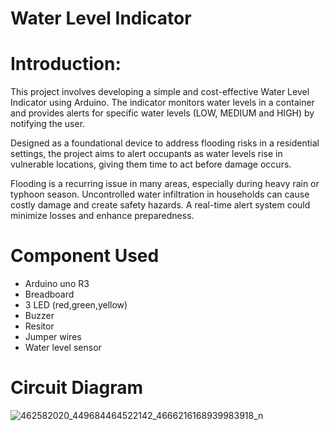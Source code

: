 # Water Level Indicator
# Introduction:
This project involves developing a simple and cost-effective Water Level Indicator using Arduino. The indicator monitors water levels in a container and provides alerts for specific water levels (LOW, MEDIUM and HIGH) by notifying the user.

Designed as a foundational device to address flooding risks in a residential settings, the project aims to alert occupants as water levels rise in vulnerable locations, giving them time to act before damage occurs.

Flooding is a recurring issue in many areas, especially during heavy rain or typhoon season. Uncontrolled water infiltration in households can cause costly damage and create safety hazards. A real-time alert system could minimize losses and enhance preparedness.

# Component Used
* Arduino uno R3
* Breadboard
* 3 LED (red,green,yellow)
* Buzzer
* Resitor
* Jumper wires
* Water level sensor

# Circuit Diagram
![462582020_449684464522142_4666216168939983918_n](https://github.com/user-attachments/assets/a7ccf045-6ac7-4d98-804c-770d822ddebd)

